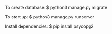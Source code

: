 To create database:
$ python3 manage.py migrate

To start up:
$ python3 manage.py runserver

Install dependencies:
$ pip install psycopg2
